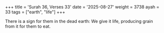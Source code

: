+++
title = 'Surah 36, Verses 33'
date = '2025-08-27'
weight = 3738
ayah = 33
tags = ["earth", "life"]
+++

There is a sign for them in the dead earth: We give it life, producing grain from it for them to eat.